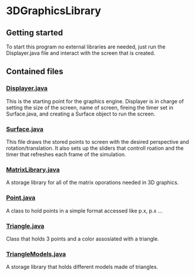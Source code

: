 # 3DGraphicsLibrary

## Getting started
To start this program no external libraries are needed, just run the Displayer.java file and interact with the screen that is created. 

## Contained files 

### [Displayer.java](3DGraphicsLibrary/src/main/Displayer.java)
This is the starting point for the graphics engine. Displayer is in charge of setting the size of the screen, name of screen, fireing the timer set in Surface.java, and creating a Surface object to run the screen.

### [Surface.java](3DGraphicsLibrary/src/main/Surface.java)
This file draws the stored points to screen with the desired perspective and rotation/translation. It also sets up the sliders that controll roation and the timer that refreshes each frame of the simulation.

### [MatrixLibrary.java](3DGraphicsLibrary/src/main/MatrixLibrary.java)
A storage library for all of the matrix oporations needed in 3D graphics.

### [Point.java](3DGraphicsLibrary/src/main/Point.java)
A class to hold points in a simple format accessed like p.x, p.x ...

### [Triangle.java](3DGraphicsLibrary/src/main/Triangle.java)
Class that holds 3 points and a color assosiated with a triangle.

### [TriangleModels.java](3DGraphicsLibrary/src/main/TriangleModels.java)
A storage library that holds different models made of triangles.
